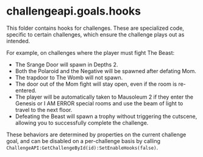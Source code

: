 # challengeapi.goals.hooks

This folder contains hooks for challenges. These are specialized code, specific to certain challenges, which ensure the challenge plays out as intended.

For example, on challenges where the player must fight The Beast:
- The Srange Door will spawn in Depths 2.
- Both the Polaroid and the Negative will be spawned after defating Mom.
- The trapdoor to The Womb will not spawn.
- The door out of the Mom fight will stay open, even if the room is re-entered.
- The player will be automatically taken to Mausoleum 2 if they enter the Genesis or I AM ERROR special rooms and use the beam of light to travel to the next floor.
- Defeating the Beast will spawn a trophy without triggering the cutscene, allowing you to successfully complete the challenge.

These behaviors are determined by properties on the current challenge goal, and can be disabled on a per-challenge basis by calling `ChallengeAPI:GetChallengeById(id):SetEnableHooks(false)`.
